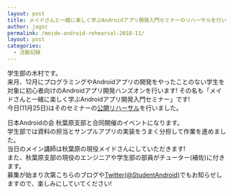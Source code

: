 ```yaml
---
layout: post
title: メイドさんと一緒に楽しく学ぶAndroidアプリ開発入門セミナーのリハーサルを行いました!
author: jagsc
permalink: /meido-android-rehearsal-2018-11/
layout: post
categories:
  - 活動記録
---
```


学生部の木村です。  
来月、12月にプログラミングやAndroidアプリの開発をやったことのない学生を対象に初心者向けのAndroidアプリ開発ハンズオンを行います!
その名も「メイドさんと一緒に楽しく学ぶAndroidアプリ開発入門セミナー」です!  
今日(11月25日)はそのセミナーの[公開リハーサル](https://jagsa.connpass.com/event/109409/)を行いました。  

日本Androidの会 秋葉原支部と合同開催のイベントになります。  
学生部では資料の担当とサンプルアプリの実装をうまく分担して作業を進めました。  
当日のメイン講師は秋葉原の現役メイドさんにしていただきます!  
また、秋葉原支部の現役のエンジニアや学生部の部員がチューター(補佐)に付きます。  
募集が始まり次第こちらのブログや[Twitter(@StudentAndroid)](https://twitter.com/StudentAndroid)でもお知らせしますので、楽しみにしていてください!  
